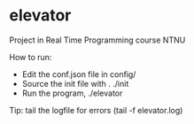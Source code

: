 elevator
========

Project in Real Time Programming course NTNU

How to run:
- Edit the conf.json file in config/
- Source the init file with . ./init
- Run the program, ./elevator

Tip:
tail the logfile for errors (tail -f elevator.log)
